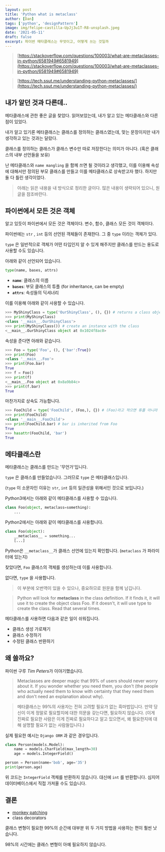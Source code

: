 ```yaml
---
layout: post
title: 'Python what is metaclass'
author: [Dan]
tags: ['python', 'designPattern']
image: img/felipe-castilla-UpJj3u1T-R8-unsplash.jpeg
date: '2021-05-11'
draft: false
excerpt: 파이썬 메타클래스는 무엇이고, 어떻게 쓰는 것일까
---
```


> [https://stackoverflow.com/questions/100003/what-are-metaclasses-in-python/6581949#6581949](https://stackoverflow.com/questions/100003/what-are-metaclasses-in-python/6581949#6581949)

> [https://tech.ssut.me/understanding-python-metaclasses/](https://tech.ssut.me/understanding-python-metaclasses/)

## 내가 알던 것과 다른데..

메타클래스에 관한 좋은 글을 찾았다. 읽어보았는데, 내가 알고 있는 메타클래스와 다른 점이 있었다.

내가 알고 있기론 메타클래스는 클래스를 정의하는 클래스였는데, 맞는 문장이지만 내가 생각하고 있는 것과는 달랐다.

클래스를 정의하는 클래스가 클래스 변수만 따로 저장한다는 의미가 아니다. (혹은 클래스의 내부 선언들을 보유)

난 메타클래스와 `name mangling` 을 함께 쓰면 될 것이라고 생각했고, 이를 이용해 속성에 대해서만 정의된 부모 클래스를 만들고 이를 메타클래스로 상속받고자 했다. 하지만 둘 다 틀린 생각이었다.

> 아래는 읽은 내용을 내 방식으로 정리한 글이다. 많은 내용이 생략되어 있으니, 원글을 참조바란다.

## 파이썬에서 모든 것은 객체

알고 있듯이 파이썬에서 모든 것은 객체이다. 변수, 함수, 클래스 모든 것이 객체이다.

파이썬에는 `str` , `int` 등의 선언된 객체들이 존재한다. 그 중 `type` 이라는 객체가 있다.

`type` 은 일반적으로 객체가 어떤 타입인지 알 수 있게 해주지만 클래스를 만드는 용도로 사용할 수도 있습니다.

아래와 같이 선언되어 있습니다.

```python
type(name, bases, attrs)
```

- **`name`**: 클래스의 이름
- **`bases`**: 부모 클래스의 튜플 (for inheritance, can be empty)
- **`attrs`**: 속성들의 딕셔너리

이를 이용해 아래와 같이 사용할 수 있습니다.

```python
>>> MyShinyClass = type('OurShinyClass', (), {}) # returns a class object
>>> print(MyShinyClass)
<class '__main__.OurShinyClass'>
>>> print(MyShinyClass()) # create an instance with the class
<__main__.OurShinyClass object at 0x1024f8ac0>
```

속성을 준다면 아래와 같습니다.

```python
>>> Foo = type('Foo', (), {'bar':True})
>>> print(Foo)
<class '__main__.Foo'>
>>> print(Foo.bar)
True
>>> f = Foo()
>>> print(f)
<__main__.Foo object at 0x8a9b84c>
>>> print(f.bar)
True
```

마찬가지로 상속도 가능합니다.

```python
>>> FooChild = type('FooChild', (Foo,), {}) # (Foo)라고 적으면 튜플 아니라 타입이라고 에러납니다.
>>> print(FooChild)
<class '__main__.FooChild'>
>>> print(FooChild.bar) # bar is inherited from Foo
True
>>> hasattr(FooChild, 'bar')
True
```

## 메타클래스란

메타클래스는 클래스를 만드는 '무언가'입니다.

`type` 은 클래스를 만들었습니다. 그러므로 `type` 은 메타클래스입니다.

(`type` 이 소문자인 이유는 `str`, `int` 등의 일관성을 위해서인 것으로 보입니다.)

Python3에서는 아래와 같이 메타클래스를 사용할 수 있습니다.

```python
class Foo(object, metaclass=something):
	...
```

Python2에서는 아래와 같이 메타클래스를 사용합니다.

```python
class Foo(object):
    __metaclass__ = something...
    [...]
```

Python은 `__metaclass__`가 클래스 선언에 있는지 확인합니다. (`metaclass` 가 파라미터에 있는지)

찾았다면, `Foo` 클래스의 객체를 생성하는데 이를 사용합니다.

없다면, `type` 을 사용합니다.

> 이 부분에 오번역이 있을 수 있으나, 중요하므로 원문을 함께 남깁니다.

> Python will look for **metaclass** in the class definition. If it finds it, it will use it to create the object class Foo. If it doesn't, it will use type to create the class.
> Read that several times.

메타클래스를 사용하면 다음과 같은 일이 쉬워집니다.

- 클래스 생성 가로채기
- 클래스 수정하기
- 수정된 클래스 반환하기

## 왜 쓸까요?

파이썬 구루 *Tim Peters*가 이야기했습니다.

> Metaclasses are deeper magic that 99% of users should never worry about it. If you wonder whether you need them, you don't (the people who actually need them to know with certainty that they need them and don't need an explanation about why).

> 메타클래스는 99%의 사용자는 전혀 고려할 필요가 없는 흑마법입니다. 만약 당신이 이게 정말로 필요할지에 대한 의문을 갖는다면, 필요하지 않습니다. (이게 진짜로 필요한 사람은 이게 진짜로 필요하다고 알고 있으면서, 왜 필요한지에 대해 설명할 필요가 없는 사람들입니다.)

실제 필요한 예시는 `Django ORM` 과 같은 경우입니다.

```python
class Person(models.Model):
    name = models.CharField(max_length=30)
    age = models.IntegerField()

person = Person(name='bob', age='35')
print(person.age)
```

위 코드는 `IntegerField` 객체를 반환하지 않습니다. 대신에 `int` 를 반환합니다. 심지어 데이터베이스에서 직접 가져올 수도 있습니다.

## 결론

- [monkey patching](http://en.wikipedia.org/wiki/Monkey_patch)
- class decorators

클래스 변형이 필요한 99%의 순간에 대부분 위 두 가지 방법을 사용하는 편이 훨씬 낫습니다.

98%의 시간에는 클래스 변형이 아예 필요하지 않습니다.
